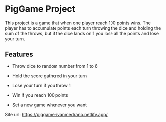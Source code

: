 # PigGame Project

This project is a game that when one player reach 100 points wins. The player has to accumulate points each turn throwing the dice and holding the sum of the throws, but if the dice lands on 1 you lose all the points and lose your turn.

## Features

- Throw dice to random number from 1 to 6

- Hold the score gathered in your turn

- Lose your turn if you throw 1

- Win if you reach 100 points

- Set a new game whenever you want

Site url: https://piggame-ivanmedrano.netlify.app/

